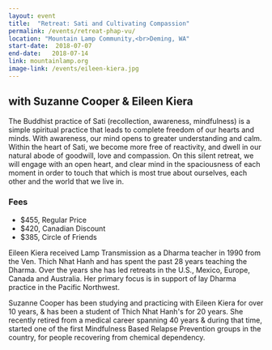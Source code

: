 ```yaml
---
layout: event
title:  "Retreat: Sati and Cultivating Compassion"
permalink: /events/retreat-phap-vu/
location: "Mountain Lamp Community,<br>Deming, WA"
start-date:  2018-07-07
end-date:   2018-07-14
link: mountainlamp.org
image-link: /events/eileen-kiera.jpg
---
```



## with Suzanne Cooper & Eileen Kiera

The Buddhist practice of Sati (recollection, awareness, mindfulness) is a simple spiritual practice that leads to complete freedom of our hearts and minds. With awareness, our mind opens to greater understanding and calm. Within the heart of Sati, we become more free of reactivity, and dwell in our natural abode of goodwill, love and compassion. On this silent retreat, we will engage with an open heart, and clear mind in the spaciousness of each moment in order to touch that which is most true about ourselves, each other and the world that we live in.

### Fees

* $455, Regular Price
* $420, Canadian Discount
* $385, Circle of Friends


Eileen Kiera received Lamp Transmission as a Dharma teacher in 1990 from the Ven. Thich Nhat Hanh and has spent the past 28 years teaching the Dharma. Over the years she has led retreats in the U.S., Mexico, Europe, Canada and Australia. Her primary focus is in support of lay Dharma practice in the Pacific Northwest.

Suzanne Cooper has been studying and practicing with Eileen Kiera for over 10 years, & has been a student of Thich Nhat Hanh's for 20 years. She recently retired from a medical career spanning 40 years & during that time, started one of the first Mindfulness Based Relapse Prevention groups in the country, for people recovering from chemical dependency.
